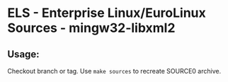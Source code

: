 # ELS - Enterprise Linux/EuroLinux Sources - mingw32-libxml2
 
## Usage:
  Checkout branch or tag. Use `make sources` to recreate  SOURCE0 archive.
